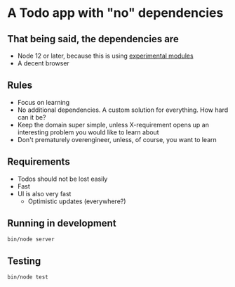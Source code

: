 # A Todo app with "no" dependencies

## That being said, the dependencies are

* Node 12 or later, because this is using [experimental modules](https://nodejs.org/api/esm.html)
* A decent browser

## Rules

* Focus on learning
* No additional dependencies. A custom solution for everything. How hard can it be?
* Keep the domain super simple, unless X-requirement opens up an interesting problem you would like to learn about
* Don't prematurely overengineer, unless, of course, you want to learn

## Requirements

* Todos should not be lost easily
* Fast
* UI is also very fast
  * Optimistic updates (everywhere?)

## Running in development

```
bin/node server
```

## Testing

```
bin/node test
```
